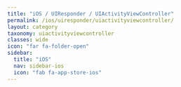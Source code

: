 ```yaml
---
title: "iOS / UIResponder / UIActivityViewController"
permalink: /ios/uiresponder/uiactivityviewcontroller/
layout: category
taxonomy: uiactivityviewcontroller
classes: wide
icon: "far fa-folder-open"
sidebar:
  title: "iOS"
  nav: sidebar-ios
  icon: "fab fa-app-store-ios"
---
```

